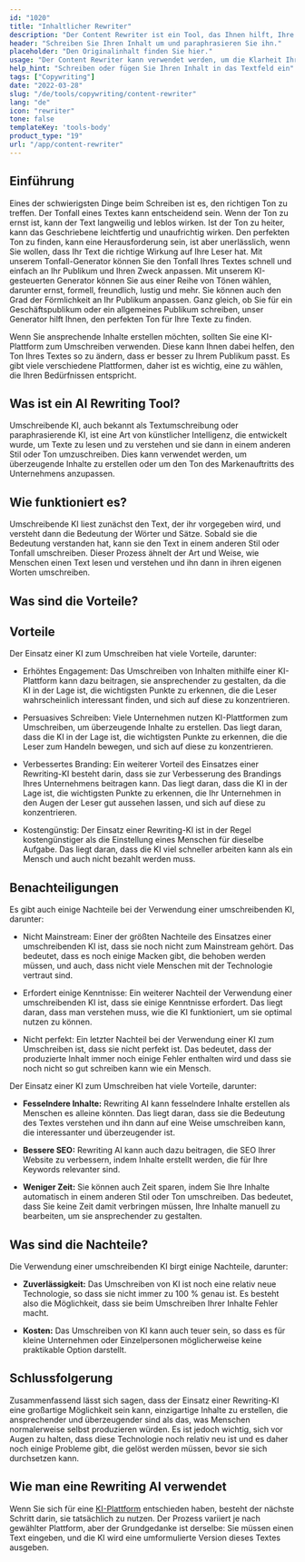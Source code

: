 ```yaml
---
id: "1020"
title: "Inhaltlicher Rewriter"
description: "Der Content Rewriter ist ein Tool, das Ihnen hilft, Ihre Inhalte umzuschreiben und zu paraphrasieren. Es wird oft verwendet, um die Klarheit Ihres Textes zu verbessern oder Ihren Text einzigartiger zu machen. Der Content Rewriter kann Ihnen auch helfen, Ihre SEO zu verbessern, indem Sie Ihre Inhalte umschreiben, um Ihre Zielkeywords einzuschließen."
header: "Schreiben Sie Ihren Inhalt um und paraphrasieren Sie ihn."
placeholder: "Den Originalinhalt finden Sie hier."
usage: "Der Content Rewriter kann verwendet werden, um die Klarheit Ihres Textes zu verbessern oder um Ihren Text einzigartiger zu machen. Er kann Ihnen auch helfen, Ihre SEO zu verbessern, indem Sie Ihren Inhalt umschreiben, um Ihre Zielkeywords einzuschließen."
help_hint: "Schreiben oder fügen Sie Ihren Inhalt in das Textfeld ein"
tags: ["Copywriting"]
date: "2022-03-28"
slug: "/de/tools/copywriting/content-rewriter"
lang: "de"
icon: "rewriter"
tone: false
templateKey: 'tools-body'
product_type: "19"
url: "/app/content-rewriter"
---
```


## Einführung

Eines der schwierigsten Dinge beim Schreiben ist es, den richtigen Ton zu treffen. Der Tonfall eines Textes kann entscheidend sein. Wenn der Ton zu ernst ist, kann der Text langweilig und leblos wirken. Ist der Ton zu heiter, kann das Geschriebene leichtfertig und unaufrichtig wirken. Den perfekten Ton zu finden, kann eine Herausforderung sein, ist aber unerlässlich, wenn Sie wollen, dass Ihr Text die richtige Wirkung auf Ihre Leser hat. Mit unserem Tonfall-Generator können Sie den Tonfall Ihres Textes schnell und einfach an Ihr Publikum und Ihren Zweck anpassen. Mit unserem KI-gesteuerten Generator können Sie aus einer Reihe von Tönen wählen, darunter ernst, formell, freundlich, lustig und mehr. Sie können auch den Grad der Förmlichkeit an Ihr Publikum anpassen. Ganz gleich, ob Sie für ein Geschäftspublikum oder ein allgemeines Publikum schreiben, unser Generator hilft Ihnen, den perfekten Ton für Ihre Texte zu finden.

Wenn Sie ansprechende Inhalte erstellen möchten, sollten Sie eine KI-Plattform zum Umschreiben verwenden. Diese kann Ihnen dabei helfen, den Ton Ihres Textes so zu ändern, dass er besser zu Ihrem Publikum passt. Es gibt viele verschiedene Plattformen, daher ist es wichtig, eine zu wählen, die Ihren Bedürfnissen entspricht.

## Was ist ein AI Rewriting Tool?

Umschreibende KI, auch bekannt als Textumschreibung oder paraphrasierende KI, ist eine Art von künstlicher Intelligenz, die entwickelt wurde, um Texte zu lesen und zu verstehen und sie dann in einem anderen Stil oder Ton umzuschreiben. Dies kann verwendet werden, um überzeugende Inhalte zu erstellen oder um den Ton des Markenauftritts des Unternehmens anzupassen.

## Wie funktioniert es?

Umschreibende KI liest zunächst den Text, der ihr vorgegeben wird, und versteht dann die Bedeutung der Wörter und Sätze. Sobald sie die Bedeutung verstanden hat, kann sie den Text in einem anderen Stil oder Tonfall umschreiben. Dieser Prozess ähnelt der Art und Weise, wie Menschen einen Text lesen und verstehen und ihn dann in ihren eigenen Worten umschreiben.

## Was sind die Vorteile?

## Vorteile

Der Einsatz einer KI zum Umschreiben hat viele Vorteile, darunter:

- Erhöhtes Engagement: Das Umschreiben von Inhalten mithilfe einer KI-Plattform kann dazu beitragen, sie ansprechender zu gestalten, da die KI in der Lage ist, die wichtigsten Punkte zu erkennen, die die Leser wahrscheinlich interessant finden, und sich auf diese zu konzentrieren.

- Persuasives Schreiben: Viele Unternehmen nutzen KI-Plattformen zum Umschreiben, um überzeugende Inhalte zu erstellen. Das liegt daran, dass die KI in der Lage ist, die wichtigsten Punkte zu erkennen, die die Leser zum Handeln bewegen, und sich auf diese zu konzentrieren.

- Verbessertes Branding: Ein weiterer Vorteil des Einsatzes einer Rewriting-KI besteht darin, dass sie zur Verbesserung des Brandings Ihres Unternehmens beitragen kann. Das liegt daran, dass die KI in der Lage ist, die wichtigsten Punkte zu erkennen, die Ihr Unternehmen in den Augen der Leser gut aussehen lassen, und sich auf diese zu konzentrieren.

- Kostengünstig: Der Einsatz einer Rewriting-KI ist in der Regel kostengünstiger als die Einstellung eines Menschen für dieselbe Aufgabe. Das liegt daran, dass die KI viel schneller arbeiten kann als ein Mensch und auch nicht bezahlt werden muss.

## Benachteiligungen

Es gibt auch einige Nachteile bei der Verwendung einer umschreibenden KI, darunter:

- Nicht Mainstream: Einer der größten Nachteile des Einsatzes einer umschreibenden KI ist, dass sie noch nicht zum Mainstream gehört. Das bedeutet, dass es noch einige Macken gibt, die behoben werden müssen, und auch, dass nicht viele Menschen mit der Technologie vertraut sind.

- Erfordert einige Kenntnisse: Ein weiterer Nachteil der Verwendung einer umschreibenden KI ist, dass sie einige Kenntnisse erfordert. Das liegt daran, dass man verstehen muss, wie die KI funktioniert, um sie optimal nutzen zu können.

- Nicht perfekt: Ein letzter Nachteil bei der Verwendung einer KI zum Umschreiben ist, dass sie nicht perfekt ist. Das bedeutet, dass der produzierte Inhalt immer noch einige Fehler enthalten wird und dass sie noch nicht so gut schreiben kann wie ein Mensch.

Der Einsatz einer KI zum Umschreiben hat viele Vorteile, darunter:

- **Fesselndere Inhalte:** Rewriting AI kann fesselndere Inhalte erstellen als Menschen es alleine könnten. Das liegt daran, dass sie die Bedeutung des Textes verstehen und ihn dann auf eine Weise umschreiben kann, die interessanter und überzeugender ist.

- **Bessere SEO:** Rewriting AI kann auch dazu beitragen, die SEO Ihrer Website zu verbessern, indem Inhalte erstellt werden, die für Ihre Keywords relevanter sind.

- **Weniger Zeit:** Sie können auch Zeit sparen, indem Sie Ihre Inhalte automatisch in einem anderen Stil oder Ton umschreiben. Das bedeutet, dass Sie keine Zeit damit verbringen müssen, Ihre Inhalte manuell zu bearbeiten, um sie ansprechender zu gestalten.

## Was sind die Nachteile?

Die Verwendung einer umschreibenden KI birgt einige Nachteile, darunter:

- **Zuverlässigkeit:** Das Umschreiben von KI ist noch eine relativ neue Technologie, so dass sie nicht immer zu 100 % genau ist. Es besteht also die Möglichkeit, dass sie beim Umschreiben Ihrer Inhalte Fehler macht.

- **Kosten:** Das Umschreiben von KI kann auch teuer sein, so dass es für kleine Unternehmen oder Einzelpersonen möglicherweise keine praktikable Option darstellt.

## Schlussfolgerung

Zusammenfassend lässt sich sagen, dass der Einsatz einer Rewriting-KI eine großartige Möglichkeit sein kann, einzigartige Inhalte zu erstellen, die ansprechender und überzeugender sind als das, was Menschen normalerweise selbst produzieren würden. Es ist jedoch wichtig, sich vor Augen zu halten, dass diese Technologie noch relativ neu ist und es daher noch einige Probleme gibt, die gelöst werden müssen, bevor sie sich durchsetzen kann.

## Wie man eine Rewriting AI verwendet

Wenn Sie sich für eine [KI-Plattform]('/app/adjust-tone-rewriting') entschieden haben, besteht der nächste Schritt darin, sie tatsächlich zu nutzen. Der Prozess variiert je nach gewählter Plattform, aber der Grundgedanke ist derselbe: Sie müssen einen Text eingeben, und die KI wird eine umformulierte Version dieses Textes ausgeben.
